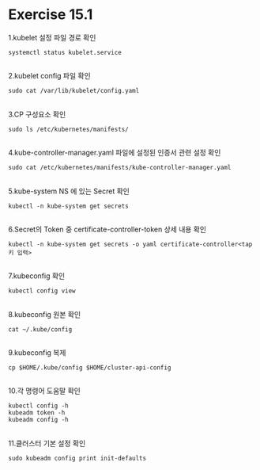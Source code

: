 # Exercise 15.1


1.kubelet 설정 파일 경로 확인
```
systemctl status kubelet.service
```

##

2.kubelet config 파일 확인
```
sudo cat /var/lib/kubelet/config.yaml
```

##

3.CP 구성요소 확인
```
sudo ls /etc/kubernetes/manifests/
```

##

4.kube-controller-manager.yaml 파일에 설정된 인증서 관련 설정 확인
```
sudo cat /etc/kubernetes/manifests/kube-controller-manager.yaml
```

##

5.kube-system NS 에 있는 Secret 확인
```
kubectl -n kube-system get secrets
```

##

6.Secret의 Token 중 certificate-controller-token 상세 내용 확인
```
kubectl -n kube-system get secrets -o yaml certificate-controller<tap키 입력>
```

##

7.kubeconfig 확인
```
kubectl config view
```

##

8.kubeconfig 원본 확인
```
cat ~/.kube/config
```

##

9.kubeconfig 복제
```
cp $HOME/.kube/config $HOME/cluster-api-config
```

##

10.각 명령어 도움말 확인

```
kubectl config -h
kubeadm token -h
kubeadm config -h
```

##

11.클러스터 기본 설정 확인
```
sudo kubeadm config print init-defaults
```
